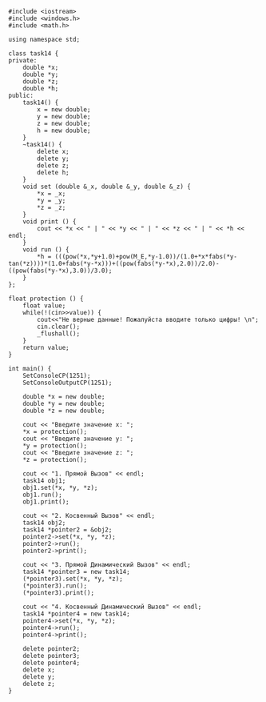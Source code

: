 ﻿```
#include <iostream>
#include <windows.h>
#include <math.h>

using namespace std;

class task14 {
private: 
	double *x;
	double *y;
	double *z;
	double *h;
public:
	task14() {
		x = new double; 
		y = new double; 
		z = new double; 
		h = new double; 
	}
	~task14() {
		delete x; 
		delete y; 
		delete z; 
		delete h; 
	}
	void set (double &_x, double &_y, double &_z) { 
		*x = _x;
		*y = _y;
		*z = _z;
	}
	void print () { 
		cout << *x << " | " << *y << " | " << *z << " | " << *h << endl;
	}
	void run () { 
		*h = (((pow(*x,*y+1.0)+pow(M_E,*y-1.0))/(1.0+*x*fabs(*y-tan(*z))))*(1.0+fabs(*y-*x)))+((pow(fabs(*y-*x),2.0))/2.0)-((pow(fabs(*y-*x),3.0))/3.0);
	}	
};

float protection () {
	float value;
	while(!(cin>>value)) {
		cout<<"Не верные данные! Пожалуйста вводите только цифры! \n";
		cin.clear();
		_flushall();
	}
	return value;
}

int main() {
	SetConsoleCP(1251);
	SetConsoleOutputCP(1251);
	
	double *x = new double; 
	double *y = new double; 
	double *z = new double; 
	
	cout << "Введите значение x: ";
	*x = protection();
	cout << "Введите значение y: ";
	*y = protection();
	cout << "Введите значение z: ";
	*z = protection();
	
	cout << "1. Прямой Вызов" << endl;
	task14 obj1; 							
	obj1.set(*x, *y, *z); 					
	obj1.run(); 							
	obj1.print(); 							
	
	cout << "2. Косвенный Вызов" << endl;
	task14 obj2;								
	task14 *pointer2 = &obj2;				
	pointer2->set(*x, *y, *z); 				
	pointer2->run();						
	pointer2->print();						
	
	cout << "3. Прямой Динамический Вызов" << endl;
	task14 *pointer3 = new task14;			
	(*pointer3).set(*x, *y, *z); 			
	(*pointer3).run();						
	(*pointer3).print();					
	
	cout << "4. Косвенный Динамический Вызов" << endl;
	task14 *pointer4 = new task14;			
	pointer4->set(*x, *y, *z); 				
	pointer4->run();						
	pointer4->print();						
	
	delete pointer2;
	delete pointer3;
	delete pointer4;
	delete x;
	delete y;
	delete z;	
}

```

